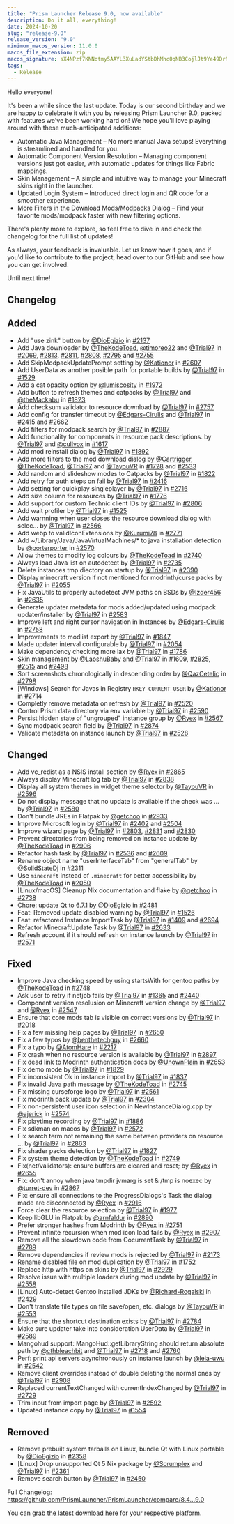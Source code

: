 ```yaml
---
title: "Prism Launcher Release 9.0, now available"
description: Do it all, everything!
date: 2024-10-20
slug: "release-9.0"
release_version: "9.0"
minimum_macos_version: 11.0.0
macos_file_extension: zip
macos_signature: sX4NPzf7KNNotmy5AAYL3XuLadYStbDhMhc0qNB3CojlJt9Ye49DrNzXCBQ1zSwS22NGoJkt8vNRnOLuJFwlDg==
tags:
  - Release
---
```


Hello everyone!

It's been a while since the last update. Today is our second birthday and we are happy to celebrate it with you by releasing Prism Launcher 9.0, packed with features we've been working hard on! We hope you'll love playing around with these much-anticipated additions:

- Automatic Java Management – No more manual Java setups! Everything is streamlined and handled for you.
- Automatic Component Version Resolution – Managing component versions just got easier, with automatic updates for things like Fabric mappings.
- Skin Management – A simple and intuitive way to manage your Minecraft skins right in the launcher.
- Updated Login System – Introduced direct login and QR code for a smoother experience.
- More Filters in the Download Mods/Modpacks Dialog – Find your favorite mods/modpack faster with new filtering options.

There's plenty more to explore, so feel free to dive in and check the changelog for the full list of updates!

As always, your feedback is invaluable. Let us know how it goes, and if you'd like to contribute to the project, head over to our GitHub and see how you can get involved.

Until next time!

## Changelog

## Added

- Add "use zink" button by [@DioEgizio](https://github.com/DioEgizio) in [#2137](https://github.com/PrismLauncher/PrismLauncher/pull/2137)
- Add Java downloader by [@TheKodeToad](https://github.com/TheKodeToad), [@timoreo22](https://github.com/timoreo22) and [@Trial97](https://github.com/Trial97) in [#2069](https://github.com/PrismLauncher/PrismLauncher/pull/2069), [#2813](https://github.com/PrismLauncher/PrismLauncher/pull/2813), [#2811](https://github.com/PrismLauncher/PrismLauncher/pull/2811), [#2808](https://github.com/PrismLauncher/PrismLauncher/pull/2808), [#2795](https://github.com/PrismLauncher/PrismLauncher/pull/2795) and [#2755](https://github.com/PrismLauncher/PrismLauncher/pull/2755)
- Add SkipModpackUpdatePrompt setting by [@Kationor](https://github.com/Kationor) in [#2607](https://github.com/PrismLauncher/PrismLauncher/pull/2607)
- Add UserData as another posible path for portable builds by [@Trial97](https://github.com/Trial97) in [#1529](https://github.com/PrismLauncher/PrismLauncher/pull/1529)
- Add a cat opacity option by [@lumiscosity](https://github.com/lumiscosity) in [#1972](https://github.com/PrismLauncher/PrismLauncher/pull/1972)
- Add button to refresh themes and catpacks by [@Trial97](https://github.com/Trial97) and [@theMackabu](https://github.com/theMackabu) in [#1823](https://github.com/PrismLauncher/PrismLauncher/pull/1823)
- Add checksum validator to resource download by [@Trial97](https://github.com/Trial97) in [#2757](https://github.com/PrismLauncher/PrismLauncher/pull/2757)
- Add config for transfer timeout by [@Edgars-Cirulis](https://github.com/Edgars-Cirulis) and [@Trial97](https://github.com/Trial97) in [#2415](https://github.com/PrismLauncher/PrismLauncher/pull/2415) and [#2662](https://github.com/PrismLauncher/PrismLauncher/pull/2662)
- Add filters for modpack search by [@Trial97](https://github.com/Trial97) in [#2887](https://github.com/PrismLauncher/PrismLauncher/pull/2887)
- Add functionality for components in resource pack descriptions. by [@Trial97](https://github.com/Trial97) and [@cullvox](https://github.com/cullvox) in [#1617](https://github.com/PrismLauncher/PrismLauncher/pull/1617)
- Add mod reinstall dialog by [@Trial97](https://github.com/Trial97) in [#1892](https://github.com/PrismLauncher/PrismLauncher/pull/1892)
- Add more filters to the mod download dialog by [@Cartrigger](https://github.com/Cartrigger), [@TheKodeToad](https://github.com/TheKodeToad), [@Trial97](https://github.com/Trial97) and [@TayouVR](https://github.com/TayouVR) in [#1728](https://github.com/PrismLauncher/PrismLauncher/pull/1728) and [#2533](https://github.com/PrismLauncher/PrismLauncher/pull/2533)
- Add random and slideshow modes to Catpacks by [@Trial97](https://github.com/Trial97) in [#1822](https://github.com/PrismLauncher/PrismLauncher/pull/1822)
- Add retry for auth steps on fail by [@Trial97](https://github.com/Trial97) in [#2416](https://github.com/PrismLauncher/PrismLauncher/pull/2416)
- Add setting for quickplay singleplayer by [@Trial97](https://github.com/Trial97) in [#2716](https://github.com/PrismLauncher/PrismLauncher/pull/2716)
- Add size column for resources by [@Trial97](https://github.com/Trial97) in [#1776](https://github.com/PrismLauncher/PrismLauncher/pull/1776)
- Add support for custom Technic client IDs by [@Trial97](https://github.com/Trial97) in [#2806](https://github.com/PrismLauncher/PrismLauncher/pull/2806)
- Add wait profiler by [@Trial97](https://github.com/Trial97) in [#1525](https://github.com/PrismLauncher/PrismLauncher/pull/1525)
- Add warnning when user closes the resource download dialog with selec… by [@Trial97](https://github.com/Trial97) in [#2566](https://github.com/PrismLauncher/PrismLauncher/pull/2566)
- Add webp to validIconExtensions by [@Kurumi78](https://github.com/Kurumi78) in [#2771](https://github.com/PrismLauncher/PrismLauncher/pull/2771)
- Add ~/Library/Java/JavaVirtualMachines/\* to java installation detection by [@porterporter](https://github.com/porterporter) in [#2570](https://github.com/PrismLauncher/PrismLauncher/pull/2570)
- Allow themes to modify log colours by [@TheKodeToad](https://github.com/TheKodeToad) in [#2740](https://github.com/PrismLauncher/PrismLauncher/pull/2740)
- Always load Java list on autodetect by [@Trial97](https://github.com/Trial97) in [#2735](https://github.com/PrismLauncher/PrismLauncher/pull/2735)
- Delete instances tmp diectory on startup by [@Trial97](https://github.com/Trial97) in [#2390](https://github.com/PrismLauncher/PrismLauncher/pull/2390)
- Display minecraft version if not mentioned for modrinth/curse packs by [@Trial97](https://github.com/Trial97) in [#2055](https://github.com/PrismLauncher/PrismLauncher/pull/2055)
- Fix JavaUtils to properly autodetect JVM paths on BSDs by [@Izder456](https://github.com/Izder456) in [#2635](https://github.com/PrismLauncher/PrismLauncher/pull/2635)
- Generate updater metadata for mods added/updated using modpack updater/installer by [@Trial97](https://github.com/Trial97) in [#2583](https://github.com/PrismLauncher/PrismLauncher/pull/2583)
- Improve left and right cursor navigation in Instances by [@Edgars-Cirulis](https://github.com/Edgars-Cirulis) in [#2758](https://github.com/PrismLauncher/PrismLauncher/pull/2758)
- Improvements to modlist export by [@Trial97](https://github.com/Trial97) in [#1847](https://github.com/PrismLauncher/PrismLauncher/pull/1847)
- Made updater interval configurable by [@Trial97](https://github.com/Trial97) in [#2054](https://github.com/PrismLauncher/PrismLauncher/pull/2054)
- Make dependency checking more lax by [@Trial97](https://github.com/Trial97) in [#1786](https://github.com/PrismLauncher/PrismLauncher/pull/1786)
- Skin management by [@LaoshuBaby](https://github.com/LaoshuBaby) and [@Trial97](https://github.com/Trial97) in [#1609](https://github.com/PrismLauncher/PrismLauncher/pull/1609), [#2825](https://github.com/PrismLauncher/PrismLauncher/pull/2825), [#2515](https://github.com/PrismLauncher/PrismLauncher/pull/2515) and [#2498](https://github.com/PrismLauncher/PrismLauncher/pull/2498)
- Sort screenshots chronologically in descending order by [@QazCetelic](https://github.com/QazCetelic) in [#2798](https://github.com/PrismLauncher/PrismLauncher/pull/2798)
- [Windows] Search for Javas in Registry `HKEY_CURRENT_USER` by [@Kationor](https://github.com/Kationor) in [#2714](https://github.com/PrismLauncher/PrismLauncher/pull/2714)
- Completly remove metadata on refresh by [@Trial97](https://github.com/Trial97) in [#2520](https://github.com/PrismLauncher/PrismLauncher/pull/2520)
- Control Prism data directory via env variable by [@Trial97](https://github.com/Trial97) in [#2590](https://github.com/PrismLauncher/PrismLauncher/pull/2590)
- Persist hidden state of "ungrouped" instance group by [@Ryex](https://github.com/Ryex) in [#2567](https://github.com/PrismLauncher/PrismLauncher/pull/2567)
- Sync modpack search field by [@Trial97](https://github.com/Trial97) in [#2874](https://github.com/PrismLauncher/PrismLauncher/pull/2874)
- Validate metadata on instance launch by [@Trial97](https://github.com/Trial97) in [#2528](https://github.com/PrismLauncher/PrismLauncher/pull/2528)

## Changed

- Add vc_redist as a NSIS install section by [@Ryex](https://github.com/Ryex) in [#2865](https://github.com/PrismLauncher/PrismLauncher/pull/2865)
- Always display Minecraft log tab by [@Trial97](https://github.com/Trial97) in [#2838](https://github.com/PrismLauncher/PrismLauncher/pull/2838)
- Display all system themes in widget theme selector by [@TayouVR](https://github.com/TayouVR) in [#2596](https://github.com/PrismLauncher/PrismLauncher/pull/2596)
- Do not display message that no update is available if the check was … by [@Trial97](https://github.com/Trial97) in [#2580](https://github.com/PrismLauncher/PrismLauncher/pull/2580)
- Don't bundle JREs in Flatpak by [@getchoo](https://github.com/getchoo) in [#2933](https://github.com/PrismLauncher/PrismLauncher/pull/2933)
- Improve Microsoft login by [@Trial97](https://github.com/Trial97) in [#2402](https://github.com/PrismLauncher/PrismLauncher/pull/2402) and [#2504](https://github.com/PrismLauncher/PrismLauncher/pull/2504)
- Improve wizard page by [@Trial97](https://github.com/Trial97) in [#2803](https://github.com/PrismLauncher/PrismLauncher/pull/2803), [#2831](https://github.com/PrismLauncher/PrismLauncher/pull/2831) and [#2830](https://github.com/PrismLauncher/PrismLauncher/pull/2830)
- Prevent directories from being removed on instance update by [@TheKodeToad](https://github.com/TheKodeToad) in [#2906](https://github.com/PrismLauncher/PrismLauncher/pull/2906)
- Refactor hash task by [@Trial97](https://github.com/Trial97) in [#2536](https://github.com/PrismLauncher/PrismLauncher/pull/2536) and [#2609](https://github.com/PrismLauncher/PrismLauncher/pull/2609)
- Rename object name "userInterfaceTab" from "generalTab" by [@SolidStateDj](https://github.com/SolidStateDj) in [#2311](https://github.com/PrismLauncher/PrismLauncher/pull/2311)
- Use `minecraft` instead of `.minecraft` for better accessibility by [@TheKodeToad](https://github.com/TheKodeToad) in [#2050](https://github.com/PrismLauncher/PrismLauncher/pull/2050)
- [Linux/macOS] Cleanup Nix documentation and flake by [@getchoo](https://github.com/getchoo) in [#2738](https://github.com/PrismLauncher/PrismLauncher/pull/2738)
- Chore: update Qt to 6.7.1 by [@DioEgizio](https://github.com/DioEgizio) in [#2481](https://github.com/PrismLauncher/PrismLauncher/pull/2481)
- Feat: Removed update disabled warning by [@Trial97](https://github.com/Trial97) in [#1526](https://github.com/PrismLauncher/PrismLauncher/pull/1526)
- Feat: refactored Instance ImportTask by [@Trial97](https://github.com/Trial97) in [#1409](https://github.com/PrismLauncher/PrismLauncher/pull/1409) and [#2694](https://github.com/PrismLauncher/PrismLauncher/pull/2694)
- Refactor MinecraftUpdate Task by [@Trial97](https://github.com/Trial97) in [#2633](https://github.com/PrismLauncher/PrismLauncher/pull/2633)
- Refresh account if it should refresh on instance launch by [@Trial97](https://github.com/Trial97) in [#2571](https://github.com/PrismLauncher/PrismLauncher/pull/2571)

## Fixed

- Improve Java checking speed by using startsWith for gentoo paths by [@TheKodeToad](https://github.com/TheKodeToad) in [#2748](https://github.com/PrismLauncher/PrismLauncher/pull/2748)
- Ask user to retry if netjob fails by [@Trial97](https://github.com/Trial97) in [#1365](https://github.com/PrismLauncher/PrismLauncher/pull/1365) and [#2440](https://github.com/PrismLauncher/PrismLauncher/pull/2440)
- Component version resolusion on Minecraft version change by [@Trial97](https://github.com/Trial97) and [@Ryex](https://github.com/Ryex) in [#2547](https://github.com/PrismLauncher/PrismLauncher/pull/2547)
- Ensure that core mods tab is visible on correct versions by [@Trial97](https://github.com/Trial97) in [#2018](https://github.com/PrismLauncher/PrismLauncher/pull/2018)
- Fix a few missing help pages by [@Trial97](https://github.com/Trial97) in [#2650](https://github.com/PrismLauncher/PrismLauncher/pull/2650)
- Fix a few typos by [@benthetechguy](https://github.com/benthetechguy) in [#2660](https://github.com/PrismLauncher/PrismLauncher/pull/2660)
- Fix a typo by [@AtomHare](https://github.com/AtomHare) in [#2217](https://github.com/PrismLauncher/PrismLauncher/pull/2217)
- Fix crash when no resource version is available by [@Trial97](https://github.com/Trial97) in [#2897](https://github.com/PrismLauncher/PrismLauncher/pull/2897)
- Fix dead link to Modrinth authentication docs by [@UnownPlain](https://github.com/UnownPlain) in [#2653](https://github.com/PrismLauncher/PrismLauncher/pull/2653)
- Fix demo mode by [@Trial97](https://github.com/Trial97) in [#1829](https://github.com/PrismLauncher/PrismLauncher/pull/1829)
- Fix inconsistent Ok in instance import by [@Trial97](https://github.com/Trial97) in [#1837](https://github.com/PrismLauncher/PrismLauncher/pull/1837)
- Fix invalid Java path message by [@TheKodeToad](https://github.com/TheKodeToad) in [#2745](https://github.com/PrismLauncher/PrismLauncher/pull/2745)
- Fix missing curseforge logo by [@Trial97](https://github.com/Trial97) in [#2561](https://github.com/PrismLauncher/PrismLauncher/pull/2561)
- Fix modrinth pack update by [@Trial97](https://github.com/Trial97) in [#2304](https://github.com/PrismLauncher/PrismLauncher/pull/2304)
- Fix non-persistent user icon selection in NewInstanceDialog.cpp by [@ajerick](https://github.com/ajerick) in [#2574](https://github.com/PrismLauncher/PrismLauncher/pull/2574)
- Fix playtime recording by [@Trial97](https://github.com/Trial97) in [#1886](https://github.com/PrismLauncher/PrismLauncher/pull/1886)
- Fix sdkman on macos by [@Trial97](https://github.com/Trial97) in [#2572](https://github.com/PrismLauncher/PrismLauncher/pull/2572)
- Fix search term not remaining the same between providers on resource … by [@Trial97](https://github.com/Trial97) in [#2863](https://github.com/PrismLauncher/PrismLauncher/pull/2863)
- Fix shader packs detection by [@Trial97](https://github.com/Trial97) in [#1827](https://github.com/PrismLauncher/PrismLauncher/pull/1827)
- Fix system theme detection by [@TheKodeToad](https://github.com/TheKodeToad) in [#2749](https://github.com/PrismLauncher/PrismLauncher/pull/2749)
- Fix(net/validators): ensure buffers are cleared and reset; by [@Ryex](https://github.com/Ryex) in [#2655](https://github.com/PrismLauncher/PrismLauncher/pull/2655)
- Fix: don't annoy when java tmpdir jvmarg is set & /tmp is noexec by [@turret-dev](https://github.com/turret-dev) in [#2867](https://github.com/PrismLauncher/PrismLauncher/pull/2867)
- Fix: ensure all connections to the ProgressDialogs's Task the dialog made are disconnected by [@Ryex](https://github.com/Ryex) in [#2916](https://github.com/PrismLauncher/PrismLauncher/pull/2916)
- Force clear the resource selection by [@Trial97](https://github.com/Trial97) in [#1977](https://github.com/PrismLauncher/PrismLauncher/pull/1977)
- Keep libGLU in Flatpak by [@arnfaldur](https://github.com/arnfaldur) in [#2890](https://github.com/PrismLauncher/PrismLauncher/pull/2890)
- Prefer stronger hashes from Modrinth by [@Ryex](https://github.com/Ryex) in [#2751](https://github.com/PrismLauncher/PrismLauncher/pull/2751)
- Prevent infinite recursion when mod icon load fails by [@Ryex](https://github.com/Ryex) in [#2907](https://github.com/PrismLauncher/PrismLauncher/pull/2907)
- Remove all the slowdown code from CocurrentTask by [@Trial97](https://github.com/Trial97) in [#2789](https://github.com/PrismLauncher/PrismLauncher/pull/2789)
- Remove dependencies if review mods is rejected by [@Trial97](https://github.com/Trial97) in [#2173](https://github.com/PrismLauncher/PrismLauncher/pull/2173)
- Rename disabled file on mod duplication by [@Trial97](https://github.com/Trial97) in [#1752](https://github.com/PrismLauncher/PrismLauncher/pull/1752)
- Replace http with https on skins by [@Trial97](https://github.com/Trial97) in [#2929](https://github.com/PrismLauncher/PrismLauncher/pull/2929)
- Resolve issue with multiple loaders during mod update by [@Trial97](https://github.com/Trial97) in [#2558](https://github.com/PrismLauncher/PrismLauncher/pull/2558)
- [Linux] Auto-detect Gentoo installed JDKs by [@Richard-Rogalski](https://github.com/Richard-Rogalski) in [#2429](https://github.com/PrismLauncher/PrismLauncher/pull/2429)
- Don't translate file types on file save/open, etc. dialogs by [@TayouVR](https://github.com/TayouVR) in [#2553](https://github.com/PrismLauncher/PrismLauncher/pull/2553)
- Ensure that the shortcut destination exists by [@Trial97](https://github.com/Trial97) in [#2784](https://github.com/PrismLauncher/PrismLauncher/pull/2784)
- Make sure updater take into consideration UserData by [@Trial97](https://github.com/Trial97) in [#2589](https://github.com/PrismLauncher/PrismLauncher/pull/2589)
- Mangohud support: MangoHud::getLibraryString should return absolute path by [@cthbleachbit](https://github.com/cthbleachbit) and [@Trial97](https://github.com/Trial97) in [#2718](https://github.com/PrismLauncher/PrismLauncher/pull/2718) and [#2760](https://github.com/PrismLauncher/PrismLauncher/pull/2760)
- Perf: print api servers asynchronously on instance launch by [@leia-uwu](https://github.com/leia-uwu) in [#2542](https://github.com/PrismLauncher/PrismLauncher/pull/2542)
- Remove client overrides instead of double deleting the normal ones by [@Trial97](https://github.com/Trial97) in [#2908](https://github.com/PrismLauncher/PrismLauncher/pull/2908)
- Replaced currentTextChanged with currentIndexChanged by [@Trial97](https://github.com/Trial97) in [#2729](https://github.com/PrismLauncher/PrismLauncher/pull/2729)
- Trim input from import page by [@Trial97](https://github.com/Trial97) in [#2592](https://github.com/PrismLauncher/PrismLauncher/pull/2592)
- Updated instance copy by [@Trial97](https://github.com/Trial97) in [#1554](https://github.com/PrismLauncher/PrismLauncher/pull/1554)

## Removed

- Remove prebuilt system tarballs on Linux, bundle Qt with Linux portable by [@DioEgizio](https://github.com/DioEgizio) in [#2358](https://github.com/PrismLauncher/PrismLauncher/pull/2358)
- [Linux] Drop unsupported Qt 5 Nix package by [@Scrumplex](https://github.com/Scrumplex) and [@Trial97](https://github.com/Trial97) in [#2361](https://github.com/PrismLauncher/PrismLauncher/pull/2361)
- Remove search button by [@Trial97](https://github.com/Trial97) in [#2450](https://github.com/PrismLauncher/PrismLauncher/pull/2450)

Full Changelog: <https://github.com/PrismLauncher/PrismLauncher/compare/8.4...9.0>

You can [grab the latest download here](https://prismlauncher.org/download/) for your respective platform.
